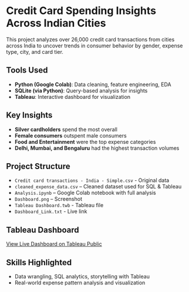 # Credit Card Spending Insights Across Indian Cities

This project analyzes over 26,000 credit card transactions from cities across India to uncover trends in consumer behavior by gender, expense type, city, and card tier.

## Tools Used
- **Python (Google Colab)**: Data cleaning, feature engineering, EDA
- **SQLite (via Python)**: Query-based analysis for insights
- **Tableau**: Interactive dashboard for visualization

## Key Insights
- **Silver cardholders** spend the most overall
- **Female consumers** outspent male consumers
- **Food and Entertainment** were the top expense categories
- **Delhi, Mumbai, and Bengaluru** had the highest transaction volumes

## Project Structure
- `Credit card transactions - India - Simple.csv` - Original data
- `cleaned_expense_data.csv` – Cleaned dataset used for SQL & Tableau
- `Analysis.ipynb` – Google Colab notebook with full analysis
- `Dashboard.png` – Screenshot
- `Tableau Dashboard.twb` - Tableau file
- `Dashboard_Link.txt` - Live link

## Tableau Dashboard
[View Live Dashboard on Tableau Public](https://public.tableau.com/views/CreditCardSpendingInsightsAcrossIndianCities/Dashboard1)

## Skills Highlighted
- Data wrangling, SQL analytics, storytelling with Tableau
- Real-world expense pattern analysis and visualization
